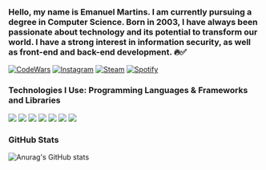 ### Hello, my name is Emanuel Martins. I am currently pursuing a degree in Computer Science. Born in 2003, I have always been passionate about technology and its potential to transform our world. I have a strong interest in information security, as well as front-end and back-end development.  🔥✅

[![CodeWars](https://img.shields.io/badge/Codewars-B1361E?style=for-the-badge&logo=Codewars&logoColor=white)](https://www.codewars.com/users/MartinesEmanuel)
[![Instagram](https://img.shields.io/badge/Instagram-E4405F?style=for-the-badge&logo=instagram&logoColor=white)](https://www.instagram.com/emanuelmartineis/)
[![Steam](https://img.shields.io/badge/Steam-000000?style=for-the-badge&logo=steam&logoColor=white)](https://steamcommunity.com/profiles/76561198377988304/)
[![Spotify](https://img.shields.io/badge/Spotify-1ED760?&style=for-the-badge&logo=spotify&logoColor=white)](https://open.spotify.com/user/makwrcm36okv1y80g7u5edvxx?si=b4c3fe2b8a4f4cb7)

### Technologies I Use: Programming Languages & Frameworks and Libraries
![](https://img.shields.io/badge/HTML-239120?style=for-the-badge&logo=html5&logoColor=white)
![](https://img.shields.io/badge/CSS3-1572B6?style=for-the-badge&logo=css3&logoColor=white)
![](https://img.shields.io/badge/Python-3776AB?style=for-the-badge&logo=python&logoColor=white)
![](https://img.shields.io/badge/JavaScript-323330?style=for-the-badge&logo=javascript&logoColor=F7DF1E)
![](https://img.shields.io/badge/Node.js-43853D?style=for-the-badge&logo=node.js&logoColor=white)
![](https://img.shields.io/badge/C-00599C?style=for-the-badge&logo=c&logoColor=white)
![](https://img.shields.io/badge/TypeScript-007ACC?style=for-the-badge&logo=typescript&logoColor=white)
### GitHub Stats
![Anurag's GitHub stats](https://github-readme-stats.vercel.app/api?username=MartinesEmanuel&show_icons=true&theme=radical)
